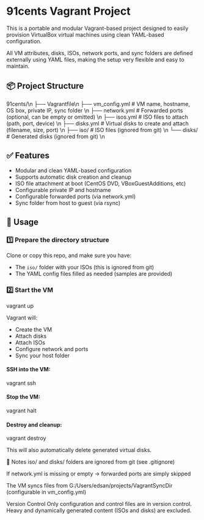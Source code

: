# 91cents Vagrant Project

This is a portable and modular Vagrant-based project designed to easily provision VirtualBox virtual machines using clean YAML-based configuration.

All VM attributes, disks, ISOs, network ports, and sync folders are defined externally using YAML files, making the setup very flexible and easy to maintain.

## 📦 Project Structure


91cents/\n 
├── Vagrantfile\n
├── vm_config.yml # VM name, hostname, OS box, private IP, sync folder \n
├── network.yml # Forwarded ports (optional, can be empty or omitted) \n
├── isos.yml # ISO files to attach (path, port, device) \n
├── disks.yml # Virtual disks to create and attach (filename, size, port) \n
├── iso/ # ISO files (ignored from git) \n
└── disks/ # Generated disks (ignored from git) \n


## ✅ Features

- Modular and clean YAML-based configuration
- Supports automatic disk creation and cleanup
- ISO file attachment at boot (CentOS DVD, VBoxGuestAdditions, etc)
- Configurable private IP and hostname
- Configurable forwarded ports (via network.yml)
- Sync folder from host to guest (via rsync)

## 🚀 Usage

### 1️⃣ Prepare the directory structure

Clone or copy this repo, and make sure you have:

- The `iso/` folder with your ISOs (this is ignored from git)
- The YAML config files filled as needed (samples are provided)

### 2️⃣ Start the VM
vagrant up

Vagrant will:
  - Create the VM
  - Attach disks
  - Attach ISOs
  - Configure network and ports
  - Sync your host folder

#### SSH into the VM:
vagrant ssh

#### Stop the VM:
vagrant halt

#### Destroy and cleanup:
vagrant destroy

This will also automatically delete generated virtual disks.

🚧 Notes
iso/ and disks/ folders are ignored from git (see .gitignore)

If network.yml is missing or empty → forwarded ports are simply skipped

The VM syncs files from G:/Users/edsan/projects/VagrantSyncDir (configurable in vm_config.yml)

Version Control
Only configuration and control files are in version control.
Heavy and dynamically generated content (ISOs and disks) are excluded.


